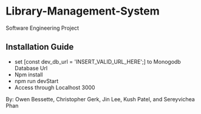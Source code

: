 # Library-Management-System
Software Engineering Project

## Installation Guide
- set [const dev_db_url = 'INSERT_VALID_URL_HERE';] to Monogodb Database Url
- Npm install
- npm run devStart
- Access through Localhost 3000

By: Owen Bessette, Christopher Gerk, Jin Lee, Kush Patel, and Sereyvichea Phan
